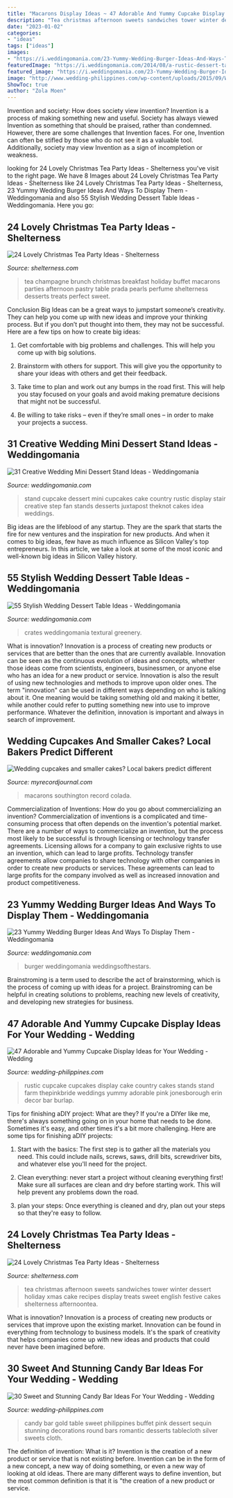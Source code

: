 ```yaml
---
title: "Macarons Display Ideas ~ 47 Adorable And Yummy Cupcake Display Ideas For Your Wedding"
description: "Tea christmas afternoon sweets sandwiches tower winter dessert holiday xmas cake recipes display treats sweet english festive cakes shelterness afternoontea"
date: "2023-01-02"
categories:
- "ideas"
tags: ["ideas"]
images:
- "https://i.weddingomania.com/23-Yummy-Wedding-Burger-Ideas-And-Ways-To-Display-Them4.jpg"
featuredImage: "https://i.weddingomania.com/2014/08/a-rustic-dessert-table-made-of-weathered-wood-with-crates-and-boxes-with-wooden-letters-on-ropes-and-lots-of-candles.jpg"
featured_image: "https://i.weddingomania.com/23-Yummy-Wedding-Burger-Ideas-And-Ways-To-Display-Them4.jpg"
image: "http://www.wedding-philippines.com/wp-content/uploads/2015/09/Wedding-Philippines-30-Sweet-and-Stunning-Candy-Bar-Buffet-Food-Ideas-For-Your-Wedding-25.jpg"
ShowToc: true
author: "Zola Moen"
---
```



Invention and society: How does society view invention?
Invention is a process of making something new and useful. Society has always viewed Invention as something that should be praised, rather than condemned. However, there are some challenges that Invention faces. For one, Invention can often be stifled by those who do not see it as a valuable tool. Additionally, society may view Invention as a sign of incompletion or weakness.

	

		
looking for 24 Lovely Christmas Tea Party Ideas - Shelterness you've visit to the right page. We have 8 Images about 24 Lovely Christmas Tea Party Ideas - Shelterness like 24 Lovely Christmas Tea Party Ideas - Shelterness, 23 Yummy Wedding Burger Ideas And Ways To Display Them - Weddingomania and also 55 Stylish Wedding Dessert Table Ideas - Weddingomania. Here you go:
		
    
## 24 Lovely Christmas Tea Party Ideas - Shelterness

<img loading=lazy src="http://i.shelterness.com/2016/10/21-macarons-and-pastry-for-holiday-tea-parties.jpg" onerror="this.onerror=null;this.src='https://tse3.mm.bing.net/th?id=OIP.HP4D5TNG2Z8LLurVULyKXAHaHa&amp;pid=15.1';" alt="24 Lovely Christmas Tea Party Ideas - Shelterness">

_Source: shelterness.com_

>tea champagne brunch christmas breakfast holiday buffet macarons parties afternoon pastry table prada pearls perfume shelterness desserts treats perfect sweet. 

	

Conclusion
Big Ideas can be a great ways to jumpstart someone’s creativity. They can help you come up with new ideas and improve your thinking process. But if you don’t put thought into them, they may not be successful. Here are a few tips on how to create big ideas:
1. Get comfortable with big problems and challenges. This will help you come up with big solutions.

2. Brainstorm with others for support. This will give you the opportunity to share your ideas with others and get their feedback.

3. Take time to plan and work out any bumps in the road first. This will help you stay focused on your goals and avoid making premature decisions that might not be successful.

4. Be willing to take risks – even if they’re small ones – in order to make your projects a success.

    
## 31 Creative Wedding Mini Dessert Stand Ideas - Weddingomania

<img loading=lazy src="http://i.weddingomania.com/31-Wedding-Mini-Dessert-Stand-Ideas14.jpg" onerror="this.onerror=null;this.src='https://tse3.mm.bing.net/th?id=OIP.TMqV2tyUOBNrMsCCDdM0zAAAAA&amp;pid=15.1';" alt="31 Creative Wedding Mini Dessert Stand Ideas - Weddingomania">

_Source: weddingomania.com_

>stand cupcake dessert mini cupcakes cake country rustic display stair creative step fan stands desserts juxtapost theknot cakes idea weddings. 

	

Big ideas are the lifeblood of any startup. They are the spark that starts the fire for new ventures and the inspiration for new products. And when it comes to big ideas, few have as much influence as Silicon Valley's top entrepreneurs. In this article, we take a look at some of the most iconic and well-known big ideas in Silicon Valley history.

    
## 55 Stylish Wedding Dessert Table Ideas - Weddingomania

<img loading=lazy src="https://i.weddingomania.com/2014/08/a-rustic-dessert-table-made-of-weathered-wood-with-crates-and-boxes-with-wooden-letters-on-ropes-and-lots-of-candles.jpg" onerror="this.onerror=null;this.src='https://tse4.mm.bing.net/th?id=OIP.2SwcuLNxte5VlS9az-iM0wHaI9&amp;pid=15.1';" alt="55 Stylish Wedding Dessert Table Ideas - Weddingomania">

_Source: weddingomania.com_

>crates weddingomania textural greenery. 

	

What is innovation?
Innovation is a process of creating new products or services that are better than the ones that are currently available. Innovation can be seen as the continuous evolution of ideas and concepts, whether those ideas come from scientists, engineers, businessmen, or anyone else who has an idea for a new product or service. Innovation is also the result of using new technologies and methods to improve upon older ones.
The term "innovation" can be used in different ways depending on who is talking about it. One meaning would be taking something old and making it better, while another could refer to putting something new into use to improve performance. Whatever the definition, innovation is important and always in search of improvement.

    
## Wedding Cupcakes And Smaller Cakes? Local Bakers Predict Different

<img loading=lazy src="https://www.myrecordjournal.com/getattachment/bd189329-fe5b-4b1f-a925-8ee5579345f5/REGWeddingCakeTrends-RJ-071120-ph6" onerror="this.onerror=null;this.src='https://tse4.mm.bing.net/th?id=OIP.cbZytjM73CKq-sbX1_iOZwHaLH&amp;pid=15.1';" alt="Wedding cupcakes and smaller cakes? Local bakers predict different">

_Source: myrecordjournal.com_

>macarons southington record colada. 

	

Commercialization of Inventions: How do you go about commercializing an invention?
Commercialization of inventions is a complicated and time-consuming process that often depends on the invention's potential market. There are a number of ways to commercialize an invention, but the process most likely to be successful is through licensing or technology transfer agreements. Licensing allows for a company to gain exclusive rights to use an invention, which can lead to large profits. Technology transfer agreements allow companies to share technology with other companies in order to create new products or services. These agreements can lead to large profits for the company involved as well as increased innovation and product competitiveness.

    
## 23 Yummy Wedding Burger Ideas And Ways To Display Them - Weddingomania

<img loading=lazy src="https://i.weddingomania.com/23-Yummy-Wedding-Burger-Ideas-And-Ways-To-Display-Them4.jpg" onerror="this.onerror=null;this.src='https://tse3.mm.bing.net/th?id=OIP.kJg0wiAmsUPkcS9Pdz1p8wAAAA&amp;pid=15.1';" alt="23 Yummy Wedding Burger Ideas And Ways To Display Them - Weddingomania">

_Source: weddingomania.com_

>burger weddingomania weddingsofthestars. 

	

Brainstroming is a term used to describe the act of brainstorming, which is the process of coming up with ideas for a project. Brainstroming can be helpful in creating solutions to problems, reaching new levels of creativity, and developing new strategies for business.

    
## 47 Adorable And Yummy Cupcake Display Ideas For Your Wedding - Wedding

<img loading=lazy src="http://www.wedding-philippines.com/wp-content/uploads/2015/09/Wedding-Philippines-47-Adorable-and-Yummy-Cupcake-Display-Ideas-for-Your-Wedding-Bar-Buffet-Food-11.jpg" onerror="this.onerror=null;this.src='https://tse3.mm.bing.net/th?id=OIP.IhHewPGPRgG0bohxISZiyQHaLH&amp;pid=15.1';" alt="47 Adorable and Yummy Cupcake Display Ideas for Your Wedding - Wedding">

_Source: wedding-philippines.com_

>rustic cupcake cupcakes display cake country cakes stands stand farm thepinkbride weddings yummy adorable pink jonesborough erin decor bar burlap. 

	

Tips for finishing aDIY project: What are they?
If you're a DIYer like me, there's always something going on in your home that needs to be done. Sometimes it's easy, and other times it's a bit more challenging. Here are some tips for finishing aDIY projects:
1. Start with the basics: The first step is to gather all the materials you need. This could include nails, screws, saws, drill bits, screwdriver bits, and whatever else you'll need for the project.

2. Clean everything: never start a project without cleaning everything first! Make sure all surfaces are clean and dry before starting work. This will help prevent any problems down the road.

3. plan your steps: Once everything is cleaned and dry, plan out your steps so that they're easy to follow.

    
## 24 Lovely Christmas Tea Party Ideas - Shelterness

<img loading=lazy src="https://i.shelterness.com/2016/10/18-Christmas-sweets-display-for-a-tea-party.jpg" onerror="this.onerror=null;this.src='https://tse2.mm.bing.net/th?id=OIP.ckHAPwyqJdwOCWW0lzqThwHaLH&amp;pid=15.1';" alt="24 Lovely Christmas Tea Party Ideas - Shelterness">

_Source: shelterness.com_

>tea christmas afternoon sweets sandwiches tower winter dessert holiday xmas cake recipes display treats sweet english festive cakes shelterness afternoontea. 

	

What is innovation?
Innovation is a process of creating new products or services that improve upon the existing market. Innovation can be found in everything from technology to business models. It's the spark of creativity that helps companies come up with new ideas and products that could never have been imagined before.

    
## 30 Sweet And Stunning Candy Bar Ideas For Your Wedding - Wedding

<img loading=lazy src="http://www.wedding-philippines.com/wp-content/uploads/2015/09/Wedding-Philippines-30-Sweet-and-Stunning-Candy-Bar-Buffet-Food-Ideas-For-Your-Wedding-25.jpg" onerror="this.onerror=null;this.src='https://tse2.mm.bing.net/th?id=OIP.8EEj61zljwnOTN2vl2nthwHaLH&amp;pid=15.1';" alt="30 Sweet and Stunning Candy Bar Ideas For Your Wedding - Wedding">

_Source: wedding-philippines.com_

>candy bar gold table sweet philippines buffet pink dessert sequin stunning decorations round bars romantic desserts tablecloth silver sweets cloth. 

	

The definition of invention: What is it?
Invention is the creation of a new product or service that is not existing before. Invention can be in the form of a new concept, a new way of doing something, or even a new way of looking at old ideas. There are many different ways to define invention, but the most common definition is that it is "the creation of a new product or service.

